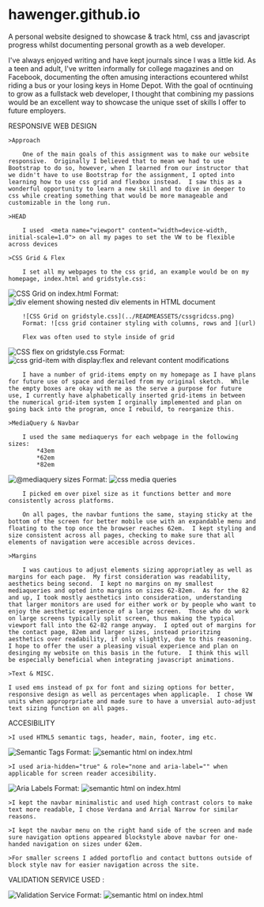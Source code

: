 # hawenger.github.io
A personal website designed to showcase & track html, css and javascript progress whilst documenting personal growth as a web developer.

I've always enjoyed writing and have kept journals since I was a little kid. As a teen and adult, I've written informally for college magazines and on Facebook, documenting the often amusing interactions ecountered whilst riding a bus or your losing keys in Home Depot. With the goal of ocntinuing to grow as a fullstack web developer, I thought that combining my passions would be an excellent way to showcase the unique sset of skills I offer to future employers.

RESPONSIVE WEB DESIGN

    >Approach

        One of the main goals of this assignment was to make our website responsive.  Originally I believed that to mean we had to use Bootstrap to do so, however, when I learned from our instructor that we didn't have to use Bootstrap for the assignment, I opted into learning how to use css grid and flexbox instead.  I saw this as a wonderful opportunity to learn a new skill and to dive in deeper to css while creating something that would be more manageable and customizable in the long run.

    >HEAD
        
        I used  <meta name="viewport" content="width=device-width, initial-scale=1.0"> on all my pages to set the VW to be flexible across devices

    >CSS Grid & Flex

        I set all my webpages to the css grid, an example would be on my homepage, index.html and gridstyle.css:
        
![CSS Grid on index.html](../READMEASSETS/cssgrid.png)
Format: ![div element showing nested div elements in HTML document](url)
        
        ![CSS Grid on gridstyle.css](../READMEASSETS/cssgridcss.png)
        Format: ![css grid container styling with columns, rows and ](url)

        Flex was often used to style inside of grid
        
![CSS flex on gridstyle.css](../READMEASSETS/flex.png)
Format: ![css grid-item with display:flex and relevant content modifications](url)

        I have a number of grid-items empty on my homepage as I have plans for future use of space and derailed from my original sketch.  While the empty boxes are okay with me as the serve a purpose for future use, I currently have alphabetically inserted grid-items in between the numerical grid-item system I orginally implemented and plan on going back into the program, once I rebuild, to reorganize this.

    >MediaQuery & Navbar
        
        I used the same mediaquerys for each webpage in the following sizes:
            *43em
            *62em
            *82em
        
![@mediaquery sizes](../READMEASSETS/mediasqsizes.png)
Format: ![css media queries](url)
        
        I picked em over pixel size as it functions better and more consistently across platforms.

        On all pages, the navbar funtions the same, staying sticky at the bottom of the screen for better mobile use with an expandable menu and floating to the top once the browser reaches 62em.  I kept styling and size consistent across all pages, checking to make sure that all elements of navigation were accesible across devices.

    >Margins

        I was cautious to adjust elements sizing appropriatley as well as margins for each page.  My first consideration was readability, aesthetics being second.  I kept no margins on my smallest mediaqueries and opted into margins on sizes 62-82em.  As for the 82 and up, I took mostly aesthetics into consideration, understanding that larger monitors are used for either work or by people who want to enjoy the aesthetic experience of a large screen.  Those who do work on large screens typically split screen, thus making the typical viewport fall into the 62-82 range anyway.  I opted out of margins for the contact page, 82em and larger sizes, instead prioritzing aesthetics over readability, if only slightly, due to this reasoning. I hope to offer the user a pleasing visual experience and plan on desinging my website on this basis in the future.  I think this will be especially beneficial when integrating javascript animations.

    >Text & MISC.

    I used ems instead of px for font and sizing options for better, responsive design as well as percentages when applicaple.  I chose VW units when approprpriate and made sure to have a unversial auto-adjust text sizing function on all pages.


ACCESIBILITY

    >I used HTML5 semantic tags, header, main, footer, img etc.

![Semantic Tags](../READMEASSETS/semantichtml5.png)
Format: ![semantic html on index.html](url)

    >I used aria-hidden="true" & role="none and aria-label="" when applicable for screen reader accesibility.

![Aria Labels](../READMEASSETS/arialabels.png)
Format: ![semantic html on index.html](url)

    >I kept the navbar minimalistic and used high contrast colors to make text more readable, I chose Verdana and Arrial Narrow for similar reasons.

    >I kept the navbar menu on the right hand side of the screen and made sure navigation options appeared blockstyle above navbar for one-handed navigation on sizes under 62em.

    >For smaller screens I added portoflio and contact buttons outside of block style nav for easier navigation across the site.


VALIDATION SERVICE USED : 

![Validation Service](../READMEASSETS/validation.png)
Format: ![semantic html on index.html](url)
